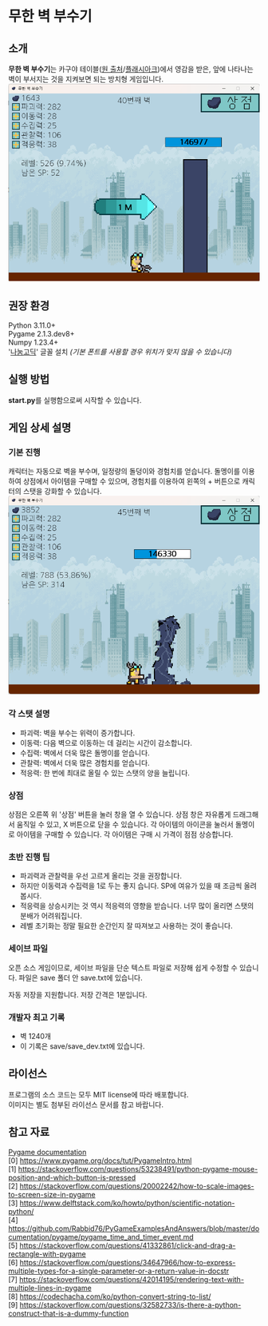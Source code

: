 # 무한 벽 부수기

## 소개
**무한 벽 부수기**는 카구야 테이블([원 출처](https://walfas.org/?p=1133)/[플래시아크](https://flasharch.com/archive/play/370989ba6e020dcb50f8283422fa49c2))에서 영감을 받은, 
앞에 나타나는 벽이 부서지는 것을 지켜보면 되는 방치형 게임입니다.
![게임 메인 이미지](readme_images/main.png)

## 권장 환경
Python 3.11.0+\
Pygame 2.1.3.dev8+\
Numpy 1.23.4+\
'[나눔고딕](https://hangeul.naver.com/font/nanum)' 글꼴 설치 *(기본 폰트를 사용할 경우 위치가 맞지 않을 수 있습니다)*

## 실행 방법
**start.py**를 실행함으로써 시작할 수 있습니다.

## 게임 상세 설명
### 기본 진행
캐릭터는 자동으로 벽을 부수며, 일정량의 돌덩이와 경험치를 얻습니다.
돌멩이를 이용하여 상점에서 아이템을 구매할 수 있으며,
경험치를 이용하여 왼쪽의 + 버튼으로 캐릭터의 스탯을 강화할 수 있습니다.
![벽을 부수는 캐릭터](readme_images/breaking_wall.png)

### 각 스탯 설명
- 파괴력: 벽을 부수는 위력이 증가합니다.
- 이동력: 다음 벽으로 이동하는 데 걸리는 시간이 감소합니다.
- 수집력: 벽에서 더욱 많은 돌멩이를 얻습니다.
- 관찰력: 벽에서 더욱 많은 경험치를 얻습니다.
- 적응력: 한 번에 최대로 올릴 수 있는 스탯의 양을 늘립니다.

### 상점
상점은 오른쪽 위 '상점' 버튼을 눌러 창을 열 수 있습니다.
상점 창은 자유롭게 드래그해서 움직일 수 있고, X 버튼으로 닫을 수 있습니다.
각 아이템의 아이콘을 눌러서 돌멩이로 아이템을 구매할 수 있습니다.
각 아이템은 구매 시 가격이 점점 상승합니다.

### 초반 진행 팁
- 파괴력과 관찰력을 우선 고르게 올리는 것을 권장합니다.
- 하지만 이동력과 수집력을 1로 두는 좋지 습니다. SP에 여유가 있을 때 조금씩 올려봅시다.
- 적응력을 상승시키는 것 역시 적응력의 영향을 받습니다. 너무 많이 올리면 스탯의 분배가 어려워집니다.
- 레벨 초기화는 정말 필요한 순간인지 잘 따져보고 사용하는 것이 좋습니다.

### 세이브 파일
오픈 소스 게임이므로, 세이브 파일을 단순 텍스트 파일로 저장해 쉽게 수정할 수 있습니다.
파일은 save 폴더 안 save.txt에 있습니다.

자동 저장을 지원합니다. 저장 간격은 1분입니다.

### 개발자 최고 기록
- 벽 1240개
- 이 기록은 save/save_dev.txt에 있습니다.

## 라이선스
프로그램의 소스 코드는 모두 MIT license에 따라 배포합니다.\
이미지는 별도 첨부된 라이선스 문서를 참고 바랍니다.

## 참고 자료
[Pygame documentation](https://www.pygame.org/docs/)\
[0] https://www.pygame.org/docs/tut/PygameIntro.html \
[1] https://stackoverflow.com/questions/53238491/python-pygame-mouse-position-and-which-button-is-pressed \
[2] https://stackoverflow.com/questions/20002242/how-to-scale-images-to-screen-size-in-pygame \
[3] https://www.delftstack.com/ko/howto/python/scientific-notation-python/ \
[4] https://github.com/Rabbid76/PyGameExamplesAndAnswers/blob/master/documentation/pygame/pygame_time_and_timer_event.md \
[5] https://stackoverflow.com/questions/41332861/click-and-drag-a-rectangle-with-pygame \
[6] https://stackoverflow.com/questions/34647966/how-to-express-multiple-types-for-a-single-parameter-or-a-return-value-in-docstr \
[7] https://stackoverflow.com/questions/42014195/rendering-text-with-multiple-lines-in-pygame \
[8] https://codechacha.com/ko/python-convert-string-to-list/ \
[9] https://stackoverflow.com/questions/32582733/is-there-a-python-construct-that-is-a-dummy-function